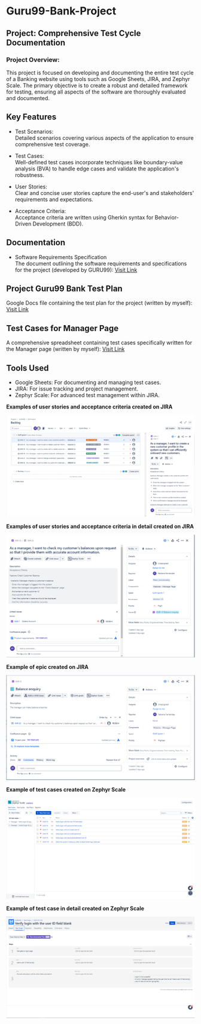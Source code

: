 # Guru99-Bank-Project

## Project: Comprehensive Test Cycle Documentation 

### Project Overview:
This project is focused on developing and documenting the entire test cycle  of a Banking website using tools such as Google Sheets, JIRA, and Zephyr Scale. 
The primary objective is to create a robust and detailed framework for testing, ensuring all aspects of the software are thoroughly evaluated and documented.

## Key Features
* Test Scenarios:<br/>
 Detailed scenarios covering various aspects of the application to ensure comprehensive test coverage.
  
* Test Cases:<br/>
 Well-defined test cases incorporate techniques like boundary-value analysis (BVA) to handle edge cases and validate the application's robustness.

* User Stories:<br/>
 Clear and concise user stories capture the end-user's and stakeholders' requirements and expectations.
  
* Acceptance Criteria:<br/>
 Acceptance criteria are written using Gherkin syntax for Behavior-Driven Development (BDD).
  
## Documentation
* Software Requirements Specification<br/>
 The document outlining the software requirements and specifications for the project (developed by GURU99):
[Visit Link](https://docs.google.com/document/d/1rPW5DV82VJT6vtA1VDSrfxaCBuAduxW0zb1yfTh_VMk/edit)

## Project Guru99 Bank Test Plan
Google Docs file containing the test plan for the project (written by myself):
[Visit Link](https://docs.google.com/document/d/1A8HMwZueQpPwRMFB0DMJNg8-gOfhfl9a/edit?usp=sharing&ouid=118174211417331970156&rtpof=true&sd=true)

## Test Cases for Manager Page
A comprehensive spreadsheet containing test cases specifically written for the Manager page (written by myself):
[Visit Link](https://docs.google.com/spreadsheets/d/1cregHvDxYTzb8rWnnHNG8Iq6MnuQOr6_5auw9SFMsvM/edit?usp=sharing)

## Tools Used

* Google Sheets: For documenting and managing test cases.
* JIRA: For issue tracking and project management.
* Zephyr Scale: For advanced test management within JIRA.

**Examples of user stories and acceptance criteria created on JIRA**<br/>

![alt text](https://github.com/fpfernandes/Guru99-Bank-Project/blob/main/backlog.png)

**Examples of user stories and acceptance criteria in detail created on JIRA**<br/>

![alt text](https://github.com/fpfernandes/Guru99-Bank-Project/blob/main/story.png)

**Example of epic created on JIRA**<br/>

![alt text](https://github.com/fpfernandes/Guru99-Bank-Project/blob/main/epic.png)

**Example of test cases created on Zephyr Scale**<br/>

![alt text](https://github.com/fpfernandes/Guru99-Bank-Project/blob/main/test%20cases.png)

**Example of test case in detail created on Zephyr Scale**<br/>

![alt text](https://github.com/fpfernandes/Guru99-Bank-Project/blob/main/test%20case%20in%20detail.png)
  
